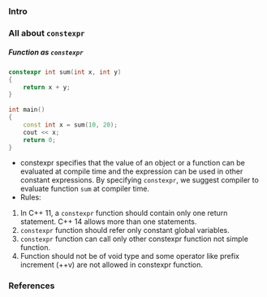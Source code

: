 ### Intro

### All about `constexpr`

##### Function as `constexpr`
```c++
constexpr int sum(int x, int y) 
{ 
    return x + y; 
} 
  
int main() 
{ 
    const int x = sum(10, 20); 
    cout << x; 
    return 0; 
} 
```
- constexpr specifies that the value of an object or a function can be evaluated at compile time and the expression can be used in other constant expressions. By specifying `constexpr`, we suggest compiler to evaluate function `sum` at compiler time.
- Rules:
1. In C++ 11, a `constexpr` function should contain only one return statement. C++ 14 allows more than one statements.
2. `constexpr` function should refer only constant global variables.
3. `constexpr` function can call only other constexpr function not simple function.
4. Function should not be of void type and some operator like prefix increment (++v) are not allowed in constexpr function.


###

### References
